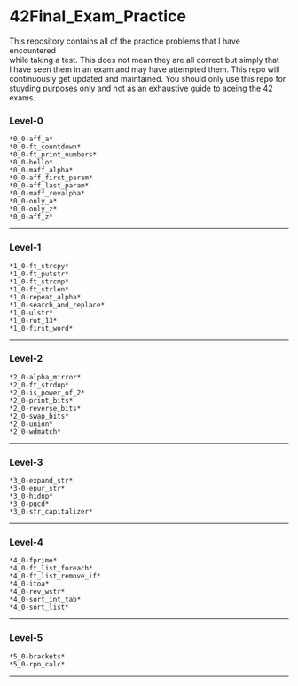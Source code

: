 # 42Final_Exam_Practice  
This repository contains all of the practice problems that I have encountered  
while taking a test.  This does not mean they are all correct but simply that  
I have seen them in an exam and may have attempted them.  This repo will  
continuously get updated and maintained.  You should only use this repo for  
stuyding purposes only and not as an exhaustive guide to aceing the 42 exams.  

### Level-0

    *0_0-aff_a*  
    *0_0-ft_countdown*  
    *0_0-ft_print_numbers*  
    *0_0-hello*  
    *0_0-maff_alpha*  
    *0_0-aff_first_param*  
    *0_0-aff_last_param*  
    *0_0-maff_revalpha*  
    *0_0-only_a*  
    *0_0-only_z*  
    *0_0-aff_z*  
----------------------------------------------------------------------------  
### Level-1

    *1_0-ft_strcpy*  
    *1_0-ft_putstr*  
    *1_0-ft_strcmp*  
    *1_0-ft_strlen*  
    *1_0-repeat_alpha*  
    *1_0-search_and_replace*  
    *1_0-ulstr*  
    *1_0-rot_13*  
    *1_0-first_word*  
----------------------------------------------------------------------------  
### Level-2

    *2_0-alpha_mirror*  
    *2_0-ft_strdup*  
    *2_0-is_power_of_2*  
    *2_0-print_bits*  
    *2_0-reverse_bits*  
    *2_0-swap_bits*  
    *2_0-union*  
    *2_0-wdmatch*  
----------------------------------------------------------------------------  
### Level-3

    *3_0-expand_str*  
    *3-0-epur_str*  
    *3_0-hidnp*  
    *3_0-pgcd*  
    *3_0-str_capitalizer*  
----------------------------------------------------------------------------  
### Level-4

    *4_0-fprime*  
    *4_0-ft_list_foreach*  
    *4_0-ft_list_remove_if* 
    *4_0-itoa*  
    *4_0-rev_wstr*
    *4_0-sort_int_tab*  
    *4_0-sort_list*  
----------------------------------------------------------------------------  
### Level-5

    *5_0-brackets*  
    *5_0-rpn_calc*  
----------------------------------------------------------------------------  
